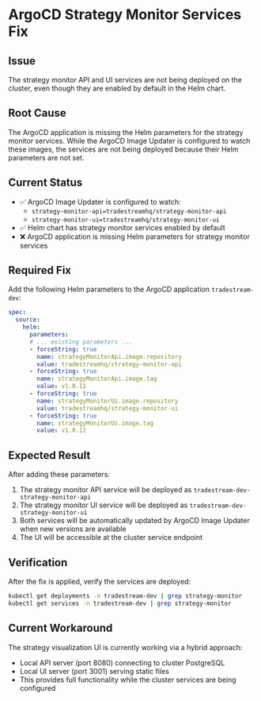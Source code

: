 # ArgoCD Strategy Monitor Services Fix

## Issue
The strategy monitor API and UI services are not being deployed on the cluster, even though they are enabled by default in the Helm chart.

## Root Cause
The ArgoCD application is missing the Helm parameters for the strategy monitor services. While the ArgoCD Image Updater is configured to watch these images, the services are not being deployed because their Helm parameters are not set.

## Current Status
- ✅ ArgoCD Image Updater is configured to watch:
  - `strategy-monitor-api=tradestreamhq/strategy-monitor-api`
  - `strategy-monitor-ui=tradestreamhq/strategy-monitor-ui`
- ✅ Helm chart has strategy monitor services enabled by default
- ❌ ArgoCD application is missing Helm parameters for strategy monitor services

## Required Fix
Add the following Helm parameters to the ArgoCD application `tradestream-dev`:

```yaml
spec:
  source:
    helm:
      parameters:
      # ... existing parameters ...
      - forceString: true
        name: strategyMonitorApi.image.repository
        value: tradestreamhq/strategy-monitor-api
      - forceString: true
        name: strategyMonitorApi.image.tag
        value: v1.0.11
      - forceString: true
        name: strategyMonitorUi.image.repository
        value: tradestreamhq/strategy-monitor-ui
      - forceString: true
        name: strategyMonitorUi.image.tag
        value: v1.0.11
```

## Expected Result
After adding these parameters:
1. The strategy monitor API service will be deployed as `tradestream-dev-strategy-monitor-api`
2. The strategy monitor UI service will be deployed as `tradestream-dev-strategy-monitor-ui`
3. Both services will be automatically updated by ArgoCD Image Updater when new versions are available
4. The UI will be accessible at the cluster service endpoint

## Verification
After the fix is applied, verify the services are deployed:
```bash
kubectl get deployments -n tradestream-dev | grep strategy-monitor
kubectl get services -n tradestream-dev | grep strategy-monitor
```

## Current Workaround
The strategy visualization UI is currently working via a hybrid approach:
- Local API server (port 8080) connecting to cluster PostgreSQL
- Local UI server (port 3001) serving static files
- This provides full functionality while the cluster services are being configured 